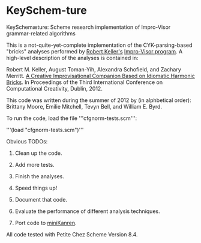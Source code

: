 KeySchem-ture
=============

KeySchemæture: Scheme research implementation of Impro-Visor grammar-related algorithms

This is a not-quite-yet-complete implementation of the CYK-parsing-based "bricks" analyses performed by [Robert Keller's](http://www.cs.hmc.edu/~keller/) [Impro-Visor program](http://www.cs.hmc.edu/~keller/jazz/improvisor/).  A high-level description of the analyses is contained in:

Robert M. Keller, August Toman-Yih, Alexandra Schofield, and Zachary Merritt.
[A Creative Improvisational Companion Based on Idiomatic Harmonic Bricks](http://computationalcreativity.net/iccc2012/wp-content/uploads/2012/05/155-Keller.pdf).
In Proceedings of the Third International Conference on Computational Creativity, Dublin, 2012.

This code was written during the summer of 2012 by (in alphbetical order): Brittany Moore, Emilie Mitchell, Tevyn Bell, and William E. Byrd.

To run the code, load the file '''cfgnorm-tests.scm''':

'''(load "cfgnorm-tests.scm")'''

Obvious TODOs:

1. Clean up the code.

2. Add more tests.

3. Finish the analyses.

4. Speed things up!

5. Document that code.

6. Evaluate the performance of different analysis techniques.

7. Port code to [miniKanren](http://minikanren.org/).

All code tested with Petite Chez Scheme Version 8.4.